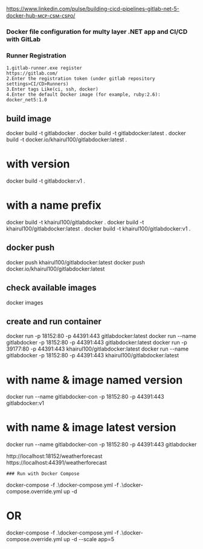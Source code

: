 
https://www.linkedin.com/pulse/building-cicd-pipelines-gitlab-net-5-docker-hub-ᴍᴄᴘ-ᴄsᴍ-ᴄsᴘᴏ/
### Docker file configuration for multy layer .NET app and CI/CD with GitLab 
### Runner Registration
```
1.gitlab-runner.exe register
https://gitlab.com/
2.Enter the registration token (under gitlab repository settings>CI/CD>Runners)
3.Enter tags Like(ci, ssh, docker)
4.Enter the default Docker image (for example, ruby:2.6):
docker_net5:1.0
```
## build image
docker build -t gitlabdocker .
docker build -t gitlabdocker:latest .
docker build -t docker.io/khairul100/gitlabdocker:latest .
# with version
docker build -t gitlabdocker:v1 . 
# with a name prefix
docker build -t khairul100/gitlabdocker .
docker build -t khairul100/gitlabdocker:latest .
docker build -t khairul100/gitlabdocker:v1 .
## docker push
docker push khairul100/gitlabdocker:latest
docker push docker.io/khairul100/gitlabdocker:latest
## check available images
docker images
## create and run container 
docker run -p 18152:80 -p 44391:443 gitlabdocker:latest
docker run --name gitlabdocker -p 18152:80 -p 44391:443 gitlabdocker:latest
docker run -p 39177:80 -p 44391:443 khairul100/gitlabdocker:latest
docker run --name gitlabdocker -p 18152:80 -p 44391:443 khairul100/gitlabdocker:latest
# with name & image named version
docker run --name gitlabdocker-con -p 18152:80 -p 44391:443 gitlabdocker:v1
# with name & image latest version 
docker run --name gitlabdocker-con -p 18152:80 -p 44391:443 gitlabdocker

http://localhost:18152/weatherforecast
https://localhost:44391/weatherforecast

```
### Run with Docker Compose
```
docker-compose -f .\docker-compose.yml -f .\docker-compose.override.yml up -d 
# OR
docker-compose -f .\docker-compose.yml -f .\docker-compose.override.yml up -d --scale app=5
```